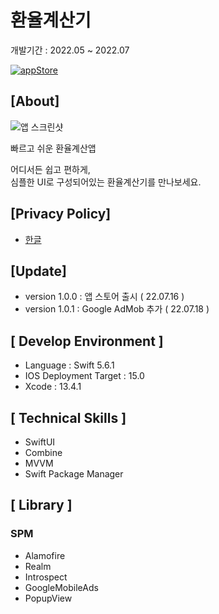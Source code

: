 # 환율계산기

개발기간 : 2022.05 ~ 2022.07

[![appStore](https://user-images.githubusercontent.com/50910456/173174832-7d395623-ceb3-4796-b718-22e550af6934.svg)](https://apps.apple.com/app/%ED%99%98%EC%9C%A8%EA%B3%84%EC%82%B0%EA%B8%B0-%EB%B9%A0%EB%A5%B4%EA%B3%A0-%EC%89%AC%EC%9A%B4-%ED%99%98%EC%9C%A8-%EA%B3%84%EC%82%B0%EA%B8%B0/id1634926556)

## [About]

![앱 스크린샷](https://user-images.githubusercontent.com/50417461/179344993-2b404be6-23f0-400e-961b-04b23ba3f747.png)

빠르고 쉬운 환율계산앱

어디서든 쉽고 편하게,<br>
심플한 UI로 구성되어있는 환율계산기를 만나보세요.

## [Privacy Policy]
- [한글](https://github.com/honghoker/exchange_rate_calculator/blob/main/PrivacyPolicy/ko.md)

## [Update]
- version 1.0.0 : 앱 스토어 출시 ( 22.07.16 )
- version 1.0.1 : Google AdMob 추가 ( 22.07.18 )

## [ Develop Environment ]
- Language : Swift 5.6.1
- IOS Deployment Target : 15.0   
- Xcode : 13.4.1

## [ Technical Skills ]
- SwiftUI
- Combine
- MVVM
- Swift Package Manager

## [ Library ]
### SPM
- Alamofire
- Realm
- Introspect
- GoogleMobileAds
- PopupView
